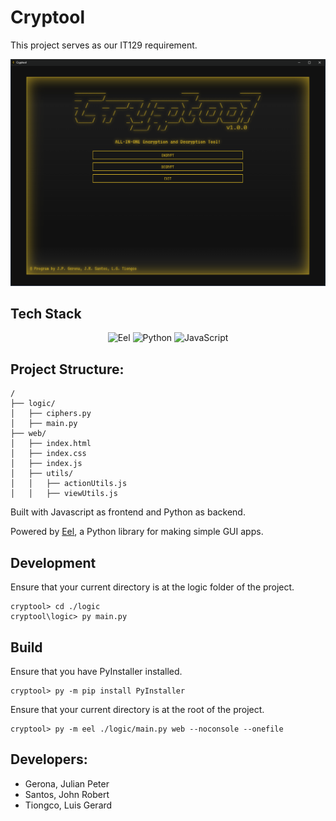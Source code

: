 # Cryptool

This project serves as our IT129 requirement.

<div align="center">

![Cryptool Screenshot](./screenshot.png)

</div>

## Tech Stack

<div align="center">

![Eel](https://img.shields.io/badge/eel-000000?style=for-the-badge&logo=python&logoColor=white)
![Python](https://img.shields.io/badge/python-3670A0?style=for-the-badge&logo=python&logoColor=ffdd54)
![JavaScript](https://img.shields.io/badge/javascript-%23323330.svg?style=for-the-badge&logo=javascript&logoColor=%23F7DF1E)


</div>

## Project Structure:

```text
/
├── logic/
│   ├── ciphers.py
│   ├── main.py
├── web/
│   ├── index.html
│   ├── index.css
│   ├── index.js
│   ├── utils/
│   │   ├── actionUtils.js
│   │   ├── viewUtils.js
```

Built with Javascript as frontend and Python as backend.

Powered by [Eel](https://github.com/python-eel/Eel), a Python library for making simple GUI apps.

## Development

Ensure that your current directory is at the logic folder of the project.

```shell
cryptool> cd ./logic
cryptool\logic> py main.py
```

## Build

Ensure that you have PyInstaller installed.

```shell
cryptool> py -m pip install PyInstaller
```

Ensure that your current directory is at the root of the project.

```shell
cryptool> py -m eel ./logic/main.py web --noconsole --onefile
```

## Developers:

- Gerona, Julian Peter
- Santos, John Robert
- Tiongco, Luis Gerard
